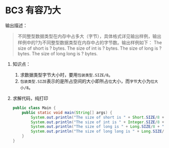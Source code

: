 # BC3 有容乃大

输出描述：

> 不同整型数据类型在内存中占多大（字节），具体格式详见输出样例，输出样例中的?为不同整型数据类型在内存中占的字节数。输出样例如下：
> The size of short is ? bytes.
> The size of int is ? bytes.
> The size of long is ? bytes.
> The size of long long is ? bytes.

1. 知识点：

   1. 求数据类型字节大小时，要用`包装类型.SIZE/8`。
   2. `包装类型.SIZE`表示的是所占空间的大小即所占`位`大小，而`字节`大小为`位大小/8`。

2. 求解代码，纯打印

   ```java
   public class Main {
       public static void main(String[] args) {
           System.out.println("The size of short is " + Short.SIZE/8 + " bytes.");
           System.out.println("The size of int is " + Integer.SIZE/8 + " bytes.");
           System.out.println("The size of long is " + Long.SIZE/8 + " bytes.");
           System.out.println("The size of long long is " + Long.SIZE/8 + " bytes.");
       }
   }
   ```